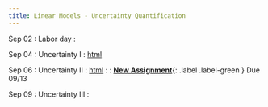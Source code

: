 ```yaml
---
title: Linear Models - Uncertainty Quantification
---
```


Sep 02
: Labor day
  : 

Sep 04
: Uncertainty I 
  : [html](https://jlacasa.github.io/stat705_fall2024/classes/day07_09042024)

Sep 06
: Uncertainty II 
  : [html](https://jlacasa.github.io/stat705_fall2024/classes/day08_09062024)
: []()
  : **[New Assignment](https://jlacasa.github.io/stat705_fall2024/assignments/hw2)**{: .label .label-green } Due 09/13  

Sep 09
: Uncertainty III 
  : [](#)
